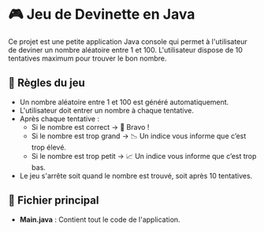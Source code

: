 # 🎮 Jeu de Devinette en Java

Ce projet est une petite application Java console qui permet à l'utilisateur de deviner un nombre aléatoire entre 1 et 100. L'utilisateur dispose de 10 tentatives maximum pour trouver le bon nombre.

## 🧠 Règles du jeu

- Un nombre aléatoire entre 1 et 100 est généré automatiquement.
- L'utilisateur doit entrer un nombre à chaque tentative.
- Après chaque tentative :
  - Si le nombre est correct → 🎉 Bravo !
  - Si le nombre est trop grand → 📉 Un indice vous informe que c’est trop élevé.
  - Si le nombre est trop petit → 📈 Un indice vous informe que c’est trop bas.
- Le jeu s'arrête soit quand le nombre est trouvé, soit après 10 tentatives.

## 📄 Fichier principal

- **Main.java** : Contient tout le code de l'application.


